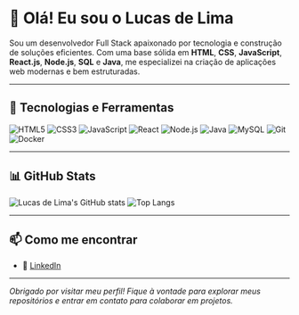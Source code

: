 # 👋 Olá! Eu sou o Lucas de Lima

Sou um desenvolvedor Full Stack apaixonado por tecnologia e construção de soluções eficientes. Com uma base sólida em **HTML**, **CSS**, **JavaScript**, **React.js**, **Node.js**, **SQL** e **Java**, me especializei na criação de aplicações web modernas e bem estruturadas.


---

## 🚀 Tecnologias e Ferramentas

![HTML5](https://img.shields.io/badge/HTML5-E34F26?style=for-the-badge&logo=html5&logoColor=ffffff)
![CSS3](https://img.shields.io/badge/CSS3-1572B6?style=for-the-badge&logo=css3&logoColor=ffffff)
![JavaScript](https://img.shields.io/badge/JavaScript-F7DF1E?style=for-the-badge&logo=javascript&logoColor=000)
![React](https://img.shields.io/badge/React-61DAFB?style=for-the-badge&logo=react&logoColor=000)
![Node.js](https://img.shields.io/badge/Node.js-339933?style=for-the-badge&logo=nodedotjs&logoColor=ffffff)
![Java](https://img.shields.io/badge/Java-007396?style=for-the-badge&logo=java&logoColor=ffffff)
![MySQL](https://img.shields.io/badge/MySQL-4479A1?style=for-the-badge&logo=mysql&logoColor=ffffff)
![Git](https://img.shields.io/badge/Git-F05032?style=for-the-badge&logo=git&logoColor=ffffff)
![Docker](https://img.shields.io/badge/Docker-2496ED?style=for-the-badge&logo=docker&logoColor=ffffff)

---

## 📊 GitHub Stats

![Lucas de Lima's GitHub stats](https://github-readme-stats.vercel.app/api?username=lucasdlima11&show_icons=true&theme=default)
![Top Langs](https://github-readme-stats.vercel.app/api/top-langs/?username=lucasdlima11&layout=compact)

---

## 📫 Como me encontrar

- 💼 [LinkedIn](https://www.linkedin.com/in/lucasdlima11/)

---

_Obrigado por visitar meu perfil! Fique à vontade para explorar meus repositórios e entrar em contato para colaborar em projetos._
